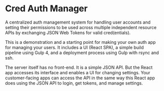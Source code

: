 # Cred Auth Manager

A centralized auth management system for handling user accounts and setting
their permissions to be used across multiple independent resource APIs by
exchanging JSON Web Tokens for valid cred(entials).

This is a demonstration and a starting point for making your own auth app for
managing your users. It includes a UI (React SPA), a simple build pipeline using
Gulp 4, and a deployment process using Gulp with rsync and ssh.

The server itself has no front-end. It is a simple JSON API. But the React app
accesses its interface and enables a UI for changing settings. Your
customer-facing apps can access the API in the same way this React app does
using the JSON API to login, get tokens, and manage settings.
